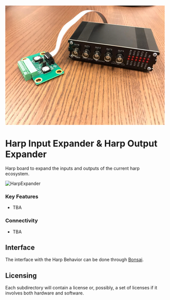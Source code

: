 

![DeviceFront](Pics/harp_expander_and_breakout.jpg)


# Harp Input Expander & Harp Output Expander
Harp board to expand the inputs and outputs of the current harp ecosystem.

![HarpExpander](./Assets/pcb.png)

### Key Features ###

* TBA


### Connectivity ###

* TBA


## Interface ##


The interface with the Harp Behavior can be done through [Bonsai](https://bonsai-rx.org/).


## Licensing ##

Each subdirectory will contain a license or, possibly, a set of licenses if it involves both hardware and software.